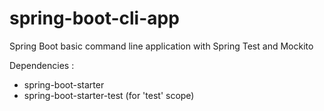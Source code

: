 # spring-boot-cli-app

Spring Boot basic command line application with Spring Test and Mockito

Dependencies :
- spring-boot-starter
- spring-boot-starter-test (for 'test' scope)

